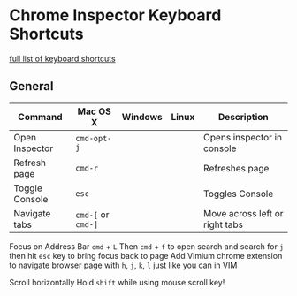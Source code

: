# Chrome Inspector Keyboard Shortcuts

[full list of keyboard shortcuts](https://developers.google.com/web/tools/chrome-devtools/shortcuts)

## General

| Command | Mac OS X | Windows | Linux | Description |
| ------- | -------- | ------- | ----- | ----------- |
| Open Inspector | `cmd-opt-j` |   |  | Opens inspector in console |
| Refresh page | `cmd-r` |   |  | Refreshes page |
| Toggle Console | `esc` |   |  | Toggles Console |
| Navigate tabs | `cmd-[` or `cmd-]` |   |  | Move across left or right tabs |

Focus on Address Bar `cmd` + `L`
Then `cmd` + `f` to open search and search for `j`
then hit `esc` key to bring focus back to page
Add Vimium chrome extension to navigate browser page with `h`, `j`, `k`, `l` just like you can in VIM

Scroll horizontally
Hold `shift` while using mouse scroll key!

